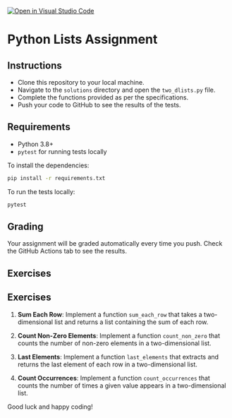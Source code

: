 [![Open in Visual Studio Code](https://classroom.github.com/assets/open-in-vscode-718a45dd9cf7e7f842a935f5ebbe5719a5e09af4491e668f4dbf3b35d5cca122.svg)](https://classroom.github.com/online_ide?assignment_repo_id=13609330&assignment_repo_type=AssignmentRepo)

# Python Lists Assignment

## Instructions

- Clone this repository to your local machine.
- Navigate to the `solutions` directory and open the `two_dlists.py` file.
- Complete the functions provided as per the specifications.
- Push your code to GitHub to see the results of the tests.

## Requirements

- Python 3.8+
- `pytest` for running tests locally

To install the dependencies:

```bash
pip install -r requirements.txt
```

To run the tests locally:

```bash
pytest
```

## Grading

Your assignment will be graded automatically every time you push. Check the GitHub Actions tab to see the results.

## Exercises

## Exercises

1. **Sum Each Row**: Implement a function `sum_each_row` that takes a two-dimensional list and returns a list containing the sum of each row.

2. **Count Non-Zero Elements**: Implement a function `count_non_zero` that counts the number of non-zero elements in a two-dimensional list.

3. **Last Elements**: Implement a function `last_elements` that extracts and returns the last element of each row in a two-dimensional list.

4. **Count Occurrences**: Implement a function `count_occurrences` that counts the number of times a given value appears in a two-dimensional list.

Good luck and happy coding!


